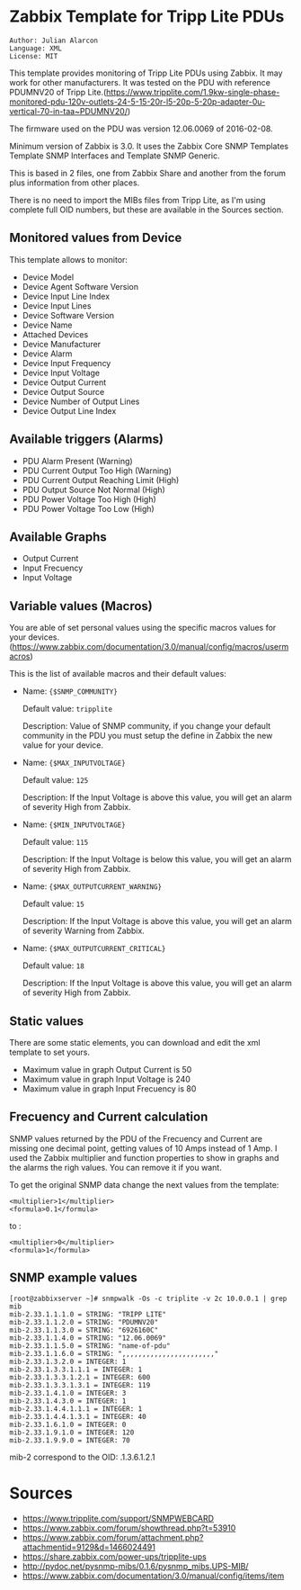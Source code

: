 # Zabbix Template for Tripp Lite PDUs

    Author: Julian Alarcon
    Language: XML
    License: MIT

This template provides monitoring of Tripp Lite PDUs using Zabbix. It may work for other manufacturers.
It was tested on the PDU with reference PDUMNV20 of Tripp Lite.(https://www.tripplite.com/1.9kw-single-phase-monitored-pdu-120v-outlets-24-5-15-20r-l5-20p-5-20p-adapter-0u-vertical-70-in-taa~PDUMNV20/)

The firmware used on the PDU was version 12.06.0069 of 2016-02-08.

Minimum version of Zabbix is 3.0.
It uses the Zabbix Core SNMP Templates 	Template SNMP Interfaces and Template SNMP Generic.

This is based in 2 files, one from Zabbix Share and another from the forum plus information from other places.

There is no need to import the MIBs files from Tripp Lite, as I'm using complete full OID numbers, but these are available in the Sources section.

## Monitored values from Device

This template allows to monitor:

* Device Model
* Device Agent Software Version
* Device Input Line Index
* Device Input Lines
* Device Software Version
* Device Name
* Attached Devices
* Device Manufacturer
* Device Alarm
* Device Input Frequency
* Device Input Voltage
* Device Output Current
* Device Output Source
* Device Number of Output Lines
* Device Output Line Index

## Available triggers (Alarms)

* PDU Alarm Present (Warning)
* PDU Current Output Too High (Warning)
* PDU Current Output Reaching Limit (High)
* PDU Output Source Not Normal (High)
* PDU Power Voltage Too High (High)
* PDU Power Voltage Too Low (High)

## Available Graphs

* Output Current
* Input Frecuency
* Input Voltage

## Variable values (Macros)

You are able of set personal values using the specific macros values for your devices. (https://www.zabbix.com/documentation/3.0/manual/config/macros/usermacros)

This is the list of available macros and their default values:

* Name: `{$SNMP_COMMUNITY}`

  Default value: `tripplite`

  Description: Value of SNMP community, if you change your default community in the PDU you must setup the define in Zabbix the new value for your device.

* Name: `{$MAX_INPUTVOLTAGE}`

  Default value: `125`

  Description: If the Input Voltage is above this value, you will get an alarm of severity High from Zabbix.

* Name: `{$MIN_INPUTVOLTAGE}`

  Default value: `115`

  Description: If the Input Voltage is below this value, you will get an alarm of severity High from Zabbix.

* Name: `{$MAX_OUTPUTCURRENT_WARNING}`

  Default value: `15`

  Description: If the Input Voltage is above this value, you will get an alarm of severity Warning from Zabbix.

* Name: `{$MAX_OUTPUTCURRENT_CRITICAL}`

  Default value: `18`
  
  Description: If the Input Voltage is above this value, you will get an alarm  of severity High from Zabbix.

## Static values

There are some static elements, you can download and edit the xml template to set yours.

* Maximum value in graph Output Current is 50
* Maximum value in graph Input Voltage is 240
* Maximum value in graph Input Frecuency is 80

## Frecuency and Current calculation

SNMP values returned by the PDU of the Frecuency and Current are missing one decimal point, getting values of 10 Amps instead of 1 Amp.
I used the Zabbix multiplier and function properties to show in graphs and the alarms the righ values. You can remove it if you want.

To get the original SNMP data change the next values from the template:
```
<multiplier>1</multiplier>
<formula>0.1</formula>
```
to :
```
<multiplier>0</multiplier>
<formula>1</formula>
```

## SNMP example values

```
[root@zabbixserver ~]# snmpwalk -Os -c triplite -v 2c 10.0.0.1 | grep mib
mib-2.33.1.1.1.0 = STRING: "TRIPP LITE"
mib-2.33.1.1.2.0 = STRING: "PDUMNV20"
mib-2.33.1.1.3.0 = STRING: "6926160C"
mib-2.33.1.1.4.0 = STRING: "12.06.0069"
mib-2.33.1.1.5.0 = STRING: "name-of-pdu"
mib-2.33.1.1.6.0 = STRING: ",,,,,,,,,,,,,,,,,,,,,,,"
mib-2.33.1.3.2.0 = INTEGER: 1
mib-2.33.1.3.3.1.1.1 = INTEGER: 1
mib-2.33.1.3.3.1.2.1 = INTEGER: 600
mib-2.33.1.3.3.1.3.1 = INTEGER: 119
mib-2.33.1.4.1.0 = INTEGER: 3
mib-2.33.1.4.3.0 = INTEGER: 1
mib-2.33.1.4.4.1.1.1 = INTEGER: 1
mib-2.33.1.4.4.1.3.1 = INTEGER: 40
mib-2.33.1.6.1.0 = INTEGER: 0
mib-2.33.1.9.1.0 = INTEGER: 120
mib-2.33.1.9.9.0 = INTEGER: 70
```

mib-2 correspond to the OID: .1.3.6.1.2.1

# Sources

* https://www.tripplite.com/support/SNMPWEBCARD
* https://www.zabbix.com/forum/showthread.php?t=53910
* https://www.zabbix.com/forum/attachment.php?attachmentid=9129&d=1466024491
* https://share.zabbix.com/power-ups/tripplite-ups
* http://pydoc.net/pysnmp-mibs/0.1.6/pysnmp_mibs.UPS-MIB/
* https://www.zabbix.com/documentation/3.0/manual/config/items/item